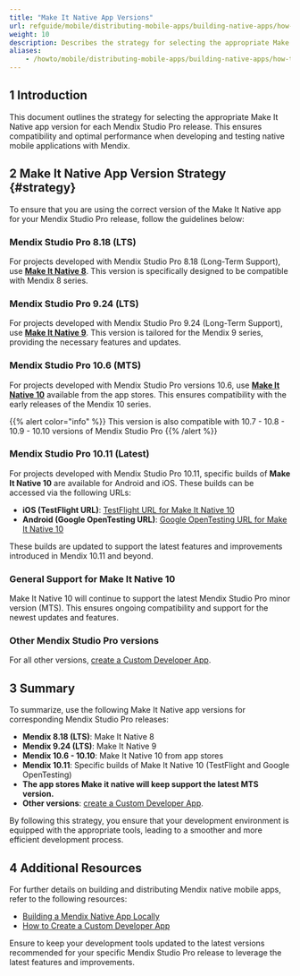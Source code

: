 ```yaml
---
title: "Make It Native App Versions"
url: refguide/mobile/distributing-mobile-apps/building-native-apps/how-to-min-versions
weight: 10
description: Describes the strategy for selecting the appropriate Make It Native app version for each Mendix Studio Pro release.
aliases:
    - /howto/mobile/distributing-mobile-apps/building-native-apps/how-to-min-versions
---
```


## 1 Introduction

This document outlines the strategy for selecting the appropriate Make It Native app version for each Mendix Studio Pro release. This ensures compatibility and optimal performance when developing and testing native mobile applications with Mendix.

## 2 Make It Native App Version Strategy {#strategy}

To ensure that you are using the correct version of the Make It Native app for your Mendix Studio Pro release, follow the guidelines below:

### Mendix Studio Pro 8.18 (LTS)

For projects developed with Mendix Studio Pro 8.18 (Long-Term Support), use [**Make It Native 8**](https://docs.mendix.com/releasenotes/mobile/make-it-native-app/). This version is specifically designed to be compatible with Mendix 8 series.

### Mendix Studio Pro 9.24 (LTS)

For projects developed with Mendix Studio Pro 9.24 (Long-Term Support), use [**Make It Native 9**](https://docs.mendix.com/releasenotes/mobile/make-it-native-9/). This version is tailored for the Mendix 9 series, providing the necessary features and updates.

### Mendix Studio Pro 10.6 (MTS)

For projects developed with Mendix Studio Pro versions 10.6, use [**Make It Native 10**](https://docs.mendix.com/releasenotes/mobile/make-it-native-10/) available from the app stores. This ensures compatibility with the early releases of the Mendix 10 series.

{{% alert color="info" %}}
This version is also compatible with 10.7 - 10.8 - 10.9 - 10.10 versions of Mendix Studio Pro
{{% /alert %}}

### Mendix Studio Pro 10.11 (Latest)

For projects developed with Mendix Studio Pro 10.11, specific builds of **Make It Native 10** are available for Android and iOS. These builds can be accessed via the following URLs:

- **iOS (TestFlight URL)**: [TestFlight URL for Make It Native 10](https://testflight.apple.com/TESTFLIGHT_URL)
- **Android (Google OpenTesting URL)**: [Google OpenTesting URL for Make It Native 10](https://play.google.com/store/apps/details?id=OPENTESTING_URL)

These builds are updated to support the latest features and improvements introduced in Mendix 10.11 and beyond.

### General Support for Make It Native 10

Make It Native 10 will continue to support the latest Mendix Studio Pro minor version (MTS). This ensures ongoing compatibility and support for the newest updates and features.

### Other Mendix Studio Pro versions

For all other versions, [create a Custom Developer App](/refguide/mobile/distributing-mobile-apps/building-native-apps/how-to-devapps/).

## 3 Summary

To summarize, use the following Make It Native app versions for corresponding Mendix Studio Pro releases:

- **Mendix 8.18 (LTS)**: Make It Native 8
- **Mendix 9.24 (LTS)**: Make It Native 9
- **Mendix 10.6 - 10.10**: Make It Native 10 from app stores
- **Mendix 10.11**: Specific builds of Make It Native 10 (TestFlight and Google OpenTesting)
- **The app stores Make it native will keep support the latest MTS version.**
- **Other versions**: [create a Custom Developer App](/refguide/mobile/distributing-mobile-apps/building-native-apps/how-to-devapps/).

By following this strategy, you ensure that your development environment is equipped with the appropriate tools, leading to a smoother and more efficient development process.

## 4 Additional Resources

For further details on building and distributing Mendix native mobile apps, refer to the following resources:

- [Building a Mendix Native App Locally](/refguide/mobile/distributing-mobile-apps/building-native-apps/native-build-locally/)
- [How to Create a Custom Developer App](/howto/mobile/how-to-devapps/)

Ensure to keep your development tools updated to the latest versions recommended for your specific Mendix Studio Pro release to leverage the latest features and improvements.
